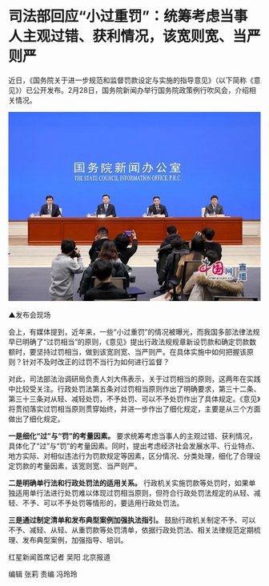 # 司法部回应“小过重罚”：统筹考虑当事人主观过错、获利情况，该宽则宽、当严则严

近日，《国务院关于进一步规范和监督罚款设定与实施的指导意见》（以下简称《意见》）已公开发布。2月28日，国务院新闻办举行国务院政策例行吹风会，介绍相关情况。

![3a04dd4c4fb3d375c170d9e3d5e1f80c.jpg](https://raw.githubusercontent.com/qqhsx/qqnews_image/main/2024/02/28/司法部回应“小过重罚”：统筹考虑当事人主观过错、获利情况，该宽则宽、当严则严/3a04dd4c4fb3d375c170d9e3d5e1f80c.jpg)

▲发布会现场

会上，有媒体提到，近年来，一些“小过重罚”的情况被曝光，而我国多部法律法规早已明确了“过罚相当”的原则，《意见》提出行政法规规章新设罚款和确定罚款数额时，要坚持过罚相当，做到该宽则宽、当严则严。在具体实施中如何把握该原则？针对不及时改正的过罚不当行为如何进行监督？

对此，司法部法治调研局负责人刘大伟表示，关于过罚相当的原则，这两年在实践中比较受关注。行政处罚法第五条对过罚相当原则作出了明确要求，第三十二条、第三十三条对从轻、减轻处罚，不予处罚、可以不予处罚作出了具体规定。《意见》将贯彻落实过罚相当原则贯穿始终，并进一步作出了细化规定，主要是从三个方面做出了细化规定。

**一是细化“过”与“罚”的考量因素。**
要求统筹考虑当事人的主观过错、获利情况，具体化了“过”与“罚”的考量因素。同时，提出考虑经济社会发展水平、行业特点、地方实际、对相似违法行为罚款规定等因素，区分情况、分类处理，细化了合理设定罚款的考量因素，该宽则宽、当严则严。

**二是明确单行法和行政处罚法的适用关系。**
行政机关实施罚款等处罚时，如果单独适用单行法进行处罚难以体现过罚相当原则，但符合行政处罚法规定的从轻、减轻、不予、可以不予处罚等情形的，要适用行政处罚法。

**三是通过制定清单和发布典型案例加强执法指引。**
鼓励行政机关制定不予、可以不予、减轻、从轻、从重罚款等处罚清单，依据行政处罚法、相关法律规范定期梳理、发布典型案例，加强指导、培训。

红星新闻首席记者 吴阳 北京报道

编辑 张莉 责编 冯玲玲

